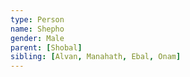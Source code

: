 ```yaml
---
type: Person
name: Shepho
gender: Male
parent: [Shobal]
sibling: [Alvan, Manahath, Ebal, Onam]
---
```

